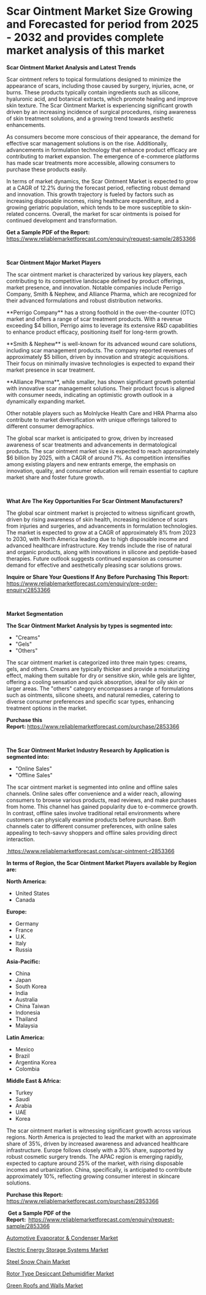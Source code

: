 <p><h1>Scar Ointment Market Size Growing and Forecasted for period from 2025 - 2032 and provides complete market analysis of this market</h1></p><p><strong>Scar Ointment Market Analysis and Latest Trends</strong></p>
<p><p>Scar ointment refers to topical formulations designed to minimize the appearance of scars, including those caused by surgery, injuries, acne, or burns. These products typically contain ingredients such as silicone, hyaluronic acid, and botanical extracts, which promote healing and improve skin texture. The Scar Ointment Market is experiencing significant growth driven by an increasing incidence of surgical procedures, rising awareness of skin treatment solutions, and a growing trend towards aesthetic enhancements. </p><p>As consumers become more conscious of their appearance, the demand for effective scar management solutions is on the rise. Additionally, advancements in formulation technology that enhance product efficacy are contributing to market expansion. The emergence of e-commerce platforms has made scar treatments more accessible, allowing consumers to purchase these products easily. </p><p>In terms of market dynamics, the Scar Ointment Market is expected to grow at a CAGR of 12.2% during the forecast period, reflecting robust demand and innovation. This growth trajectory is fueled by factors such as increasing disposable incomes, rising healthcare expenditure, and a growing geriatric population, which tends to be more susceptible to skin-related concerns. Overall, the market for scar ointments is poised for continued development and transformation.</p></p>
<p><strong>Get a Sample PDF of the Report:&nbsp;</strong> <a href="https://www.reliablemarketforecast.com/enquiry/request-sample/2853366?utm_campaign=1906&utm_medium=2&utm_source=Github&utm_content=ia&utm_term=11032025&utm_id=scar-ointment">https://www.reliablemarketforecast.com/enquiry/request-sample/2853366</a></p>
<p>&nbsp;</p>
<p><strong>Scar Ointment Major Market Players</strong></p>
<p><p>The scar ointment market is characterized by various key players, each contributing to its competitive landscape defined by product offerings, market presence, and innovation. Notable companies include Perrigo Company, Smith & Nephew, and Alliance Pharma, which are recognized for their advanced formulations and robust distribution networks.</p><p>**Perrigo Company** has a strong foothold in the over-the-counter (OTC) market and offers a range of scar treatment products. With a revenue exceeding $4 billion, Perrigo aims to leverage its extensive R&D capabilities to enhance product efficacy, positioning itself for long-term growth.</p><p>**Smith & Nephew** is well-known for its advanced wound care solutions, including scar management products. The company reported revenues of approximately $5 billion, driven by innovation and strategic acquisitions. Their focus on minimally invasive technologies is expected to expand their market presence in scar treatment.</p><p>**Alliance Pharma**, while smaller, has shown significant growth potential with innovative scar management solutions. Their product focus is aligned with consumer needs, indicating an optimistic growth outlook in a dynamically expanding market.</p><p>Other notable players such as Molnlycke Health Care and HRA Pharma also contribute to market diversification with unique offerings tailored to different consumer demographics.</p><p>The global scar market is anticipated to grow, driven by increased awareness of scar treatments and advancements in dermatological products. The scar ointment market size is expected to reach approximately $6 billion by 2025, with a CAGR of around 7%. As competition intensifies among existing players and new entrants emerge, the emphasis on innovation, quality, and consumer education will remain essential to capture market share and foster future growth.</p></p>
<p>&nbsp;</p>
<p><strong>What Are The Key Opportunities For Scar Ointment Manufacturers?</strong></p>
<p><p>The global scar ointment market is projected to witness significant growth, driven by rising awareness of skin health, increasing incidence of scars from injuries and surgeries, and advancements in formulation technologies. The market is expected to grow at a CAGR of approximately 8% from 2023 to 2030, with North America leading due to high disposable income and advanced healthcare infrastructure. Key trends include the rise of natural and organic products, along with innovations in silicone and peptide-based therapies. Future outlook suggests continued expansion as consumer demand for effective and aesthetically pleasing scar solutions grows.</p></p>
<p><strong>Inquire or Share Your Questions If Any Before Purchasing This Report:</strong> <a href="https://www.reliablemarketforecast.com/enquiry/pre-order-enquiry/2853366?utm_campaign=1906&utm_medium=2&utm_source=Github&utm_content=ia&utm_term=11032025&utm_id=scar-ointment">https://www.reliablemarketforecast.com/enquiry/pre-order-enquiry/2853366</a></p>
<p>&nbsp;</p>
<p><strong>Market Segmentation</strong></p>
<p><strong>The Scar Ointment Market Analysis by types is segmented into:</strong></p>
<p><ul><li>"Creams"</li><li>"Gels"</li><li>"Others"</li></ul></p>
<p><p>The scar ointment market is categorized into three main types: creams, gels, and others. Creams are typically thicker and provide a moisturizing effect, making them suitable for dry or sensitive skin, while gels are lighter, offering a cooling sensation and quick absorption, ideal for oily skin or larger areas. The "others" category encompasses a range of formulations such as ointments, silicone sheets, and natural remedies, catering to diverse consumer preferences and specific scar types, enhancing treatment options in the market.</p></p>
<p><strong>Purchase this Report:&nbsp;</strong><a href="https://www.reliablemarketforecast.com/purchase/2853366?utm_campaign=1906&utm_medium=2&utm_source=Github&utm_content=ia&utm_term=11032025&utm_id=scar-ointment">https://www.reliablemarketforecast.com/purchase/2853366</a></p>
<p>&nbsp;</p>
<p><strong>The Scar Ointment Market Industry Research by Application is segmented into:</strong></p>
<p><ul><li>"Online Sales"</li><li>"Offline Sales"</li></ul></p>
<p><p>The scar ointment market is segmented into online and offline sales channels. Online sales offer convenience and a wider reach, allowing consumers to browse various products, read reviews, and make purchases from home. This channel has gained popularity due to e-commerce growth. In contrast, offline sales involve traditional retail environments where customers can physically examine products before purchase. Both channels cater to different consumer preferences, with online sales appealing to tech-savvy shoppers and offline sales providing direct interaction.</p></p>
<p><a href="https://www.reliablemarketforecast.com/scar-ointment-r2853366?utm_campaign=1906&utm_medium=2&utm_source=Github&utm_content=ia&utm_term=11032025&utm_id=scar-ointment">&nbsp;https://www.reliablemarketforecast.com/scar-ointment-r2853366</a></p>
<p><strong>In terms of Region, the Scar Ointment Market Players available by Region are:</strong></p>
<p>
    <p> <strong> North America: </strong>
        <ul>
            <li>United States</li>
            <li>Canada</li>
        </ul>
        </p> 
    <p> <strong> Europe: </strong>
        <ul>
            <li>Germany</li>
            <li>France</li>
            <li>U.K.</li>
            <li>Italy</li>
            <li>Russia</li>
        </ul>
        </p> 
    <p> <strong> Asia-Pacific: </strong>
        <ul>
            <li>China</li>
            <li>Japan</li>
            <li>South Korea</li>
            <li>India</li>
            <li>Australia</li>
            <li>China Taiwan</li>
            <li>Indonesia</li>
            <li>Thailand</li>
            <li>Malaysia</li>
        </ul>
        </p> 
    <p> <strong> Latin America: </strong>
        <ul>
            <li>Mexico</li>
            <li>Brazil</li>
            <li>Argentina Korea</li>
            <li>Colombia</li>
        </ul>
        </p> 
    <p> <strong> Middle East & Africa: </strong>
        <ul>
            <li>Turkey</li>
            <li>Saudi</li>
            <li>Arabia</li>
            <li>UAE</li>
            <li>Korea</li>
        </ul>
    </p>
    </p>
<p><p>The scar ointment market is witnessing significant growth across various regions. North America is projected to lead the market with an approximate share of 35%, driven by increased awareness and advanced healthcare infrastructure. Europe follows closely with a 30% share, supported by robust cosmetic surgery trends. The APAC region is emerging rapidly, expected to capture around 25% of the market, with rising disposable incomes and urbanization. China, specifically, is anticipated to contribute approximately 10%, reflecting growing consumer interest in skincare solutions.</p></p>
<p><strong>Purchase this Report: </strong><a href="https://www.reliablemarketforecast.com/purchase/2853366?utm_campaign=1906&utm_medium=2&utm_source=Github&utm_content=ia&utm_term=11032025&utm_id=scar-ointment">https://www.reliablemarketforecast.com/purchase/2853366</a></p>
<p>&nbsp;<strong>Get a Sample PDF of the Report:&nbsp;&nbsp;</strong><a href="https://www.reliablemarketforecast.com/enquiry/request-sample/2853366?utm_campaign=1906&utm_medium=2&utm_source=Github&utm_content=ia&utm_term=11032025&utm_id=scar-ointment">https://www.reliablemarketforecast.com/enquiry/request-sample/2853366</a></p>
<p><strong></strong></p>
<p><p><a href="https://github.com/jhoonatsev/Market-Research-Report-List-1/blob/main/automotive-evaporator-condenser-market.md?utm_campaign=1906&utm_medium=2&utm_source=Github&utm_content=ia&utm_term=11032025&utm_id=scar-ointment">Automotive Evaporator & Condenser Market</a></p><p><a href="https://github.com/trossdushi7u/Market-Research-Report-List-1/blob/main/electric-energy-storage-systems-market.md?utm_campaign=1906&utm_medium=2&utm_source=Github&utm_content=ia&utm_term=11032025&utm_id=scar-ointment">Electric Energy Storage Systems Market</a></p><p><a href="https://github.com/hamremunazm4/Market-Research-Report-List-1/blob/main/steel-snow-chain-market.md?utm_campaign=1906&utm_medium=2&utm_source=Github&utm_content=ia&utm_term=11032025&utm_id=scar-ointment">Steel Snow Chain Market</a></p><p><a href="https://github.com/kirstejuvet/Market-Research-Report-List-1/blob/main/rotor-type-desiccant-dehumidifier-market.md?utm_campaign=1906&utm_medium=2&utm_source=Github&utm_content=ia&utm_term=11032025&utm_id=scar-ointment">Rotor Type Desiccant Dehumidifier Market</a></p><p><a href="https://github.com/godutetraeva/Market-Research-Report-List-1/blob/main/green-roofs-and-walls-market.md?utm_campaign=1906&utm_medium=2&utm_source=Github&utm_content=ia&utm_term=11032025&utm_id=scar-ointment">Green Roofs and Walls Market</a></p></p>